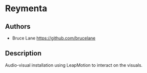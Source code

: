 # Reymenta

## Authors
- Bruce Lane https://github.com/brucelane

## Description
Audio-visual installation using LeapMotion to interact on the visuals. 
